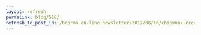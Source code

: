 ```yaml
---
layout: refresh
permalink: blog/518/
refresh_to_post_id: /bcorma on-line newsletter/2012/08/16/chipmunk-creek-trail-ride-and-fun-run-coming-soon-sunday-august-26
---
```

